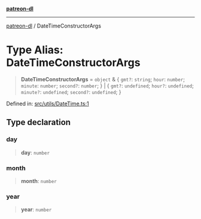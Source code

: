 [**patreon-dl**](../README.md)

***

[patreon-dl](../README.md) / DateTimeConstructorArgs

# Type Alias: DateTimeConstructorArgs

> **DateTimeConstructorArgs** = `object` & \{ `gmt?`: `string`; `hour`: `number`; `minute`: `number`; `second?`: `number`; \} \| \{ `gmt?`: `undefined`; `hour?`: `undefined`; `minute?`: `undefined`; `second?`: `undefined`; \}

Defined in: [src/utils/DateTime.ts:1](https://github.com/patrickkfkan/patreon-dl/blob/564e431e409ad640819c7b5ad600451c2bd07930/src/utils/DateTime.ts#L1)

## Type declaration

### day

> **day**: `number`

### month

> **month**: `number`

### year

> **year**: `number`
